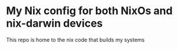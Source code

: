 # My Nix config for both NixOs and nix-darwin devices

This repo is home to the nix code that builds my systems

